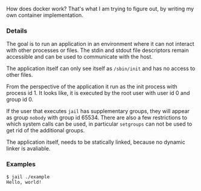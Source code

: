 How does docker work?  That's what I am trying to figure out, by writing my own
container implementation.

### Details

The goal is to run an application in an environment where it can not interact with
other processes or files.  The stdin and stdout file descriptors remain accessible
and can be used to communicate with the host.

The application itself can only see itself as `/sbin/init` and has no access to
other files.

From the perspective of the application it run as the init process with process id 1.
It looks like, it is executed by the root user with user id 0 and group id 0.

If the user that executes `jail` has supplementary groups, they will appear as group
`nobody` with group id 65534.  There are also a few restrictions to which system
calls can be used, in particular `setgroups` can not be used to get rid of the
additional groups.

The application itself, needs to be statically linked, because no dynamic linker
is avaliable.

### Examples

```none
$ jail ./example
Hello, world!
```
